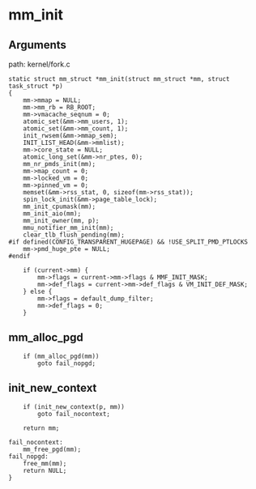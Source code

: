 mm_init
========================================

Arguments
----------------------------------------

path: kernel/fork.c
```
static struct mm_struct *mm_init(struct mm_struct *mm, struct task_struct *p)
{
    mm->mmap = NULL;
    mm->mm_rb = RB_ROOT;
    mm->vmacache_seqnum = 0;
    atomic_set(&mm->mm_users, 1);
    atomic_set(&mm->mm_count, 1);
    init_rwsem(&mm->mmap_sem);
    INIT_LIST_HEAD(&mm->mmlist);
    mm->core_state = NULL;
    atomic_long_set(&mm->nr_ptes, 0);
    mm_nr_pmds_init(mm);
    mm->map_count = 0;
    mm->locked_vm = 0;
    mm->pinned_vm = 0;
    memset(&mm->rss_stat, 0, sizeof(mm->rss_stat));
    spin_lock_init(&mm->page_table_lock);
    mm_init_cpumask(mm);
    mm_init_aio(mm);
    mm_init_owner(mm, p);
    mmu_notifier_mm_init(mm);
    clear_tlb_flush_pending(mm);
#if defined(CONFIG_TRANSPARENT_HUGEPAGE) && !USE_SPLIT_PMD_PTLOCKS
    mm->pmd_huge_pte = NULL;
#endif

    if (current->mm) {
        mm->flags = current->mm->flags & MMF_INIT_MASK;
        mm->def_flags = current->mm->def_flags & VM_INIT_DEF_MASK;
    } else {
        mm->flags = default_dump_filter;
        mm->def_flags = 0;
    }
```

mm_alloc_pgd
----------------------------------------

```
    if (mm_alloc_pgd(mm))
        goto fail_nopgd;
```

init_new_context
----------------------------------------

```
    if (init_new_context(p, mm))
        goto fail_nocontext;

    return mm;

fail_nocontext:
    mm_free_pgd(mm);
fail_nopgd:
    free_mm(mm);
    return NULL;
}
```